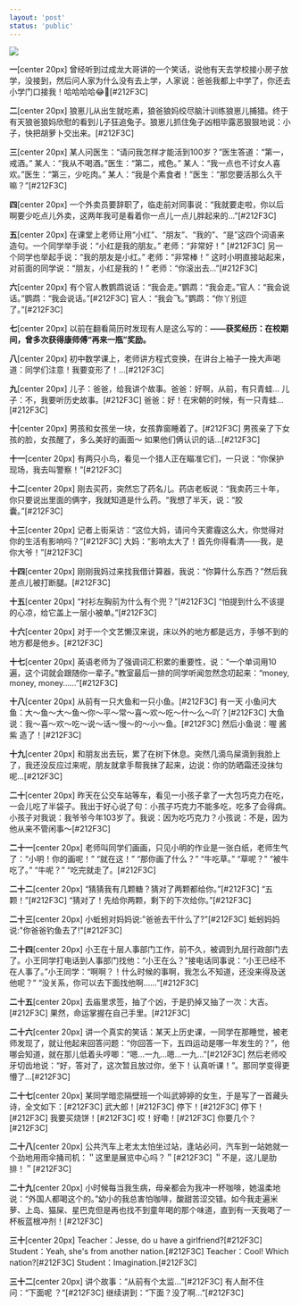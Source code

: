 ```yaml
---
layout: 'post'
status: 'public'
---
```

![](https://inz.oss-cn-beijing.aliyuncs.com/Images/Pixabay/beach-3121393.png)
<audio src="https://inz.oss-cn-beijing.aliyuncs.com/Audios/128kbit/%E6%98%9F%E6%98%9F%E5%9C%A8%E5%94%B1%E6%AD%8C%EF%BC%88%E7%BA%AF%E9%9F%B3%E4%B9%90%EF%BC%89%20-%20CMJ.mp3" autoplay loop></audio>

**一**[center 20px]
曾经听到过成龙大哥讲的一个笑话，说他有天去学校接小房子放学，没接到，然后问人家为什么没有去上学，人家说：爸爸我都上中学了，你还去小学门口接我！哈哈哈哈😂🤒️[#212F3C]

**二**[center 20px]
狼崽儿从出生就吃素，狼爸狼妈绞尽脑汁训练狼崽儿捕猎。终于有天狼爸狼妈欣慰的看到儿子狂追兔子。狼崽儿抓住兔子凶相毕露恶狠狠地说：小子，快把胡萝卜交出来。[#212F3C]

**三**[center 20px]
某人问医生：“请问我怎样才能活到100岁？”医生答道：“第一，戒酒。” 某人：“我从不喝酒。”医生：“第二，戒色。” 某人：“我一点也不讨女人喜欢。”医生：“第三，少吃肉。” 某人：“我是个素食者！”医生：“那您要活那么久干嘛？”[#212F3C]

**四**[center 20px]
一个外卖员要辞职了，临走前对同事说：“我就要走啦，你以后啊要少吃点儿外卖，这两年我可是看着你一点儿一点儿胖起来的…”[#212F3C]

**五**[center 20px]
在课堂上老师让用“小红”、“朋友”、“我的”、“是”这四个词语来造句。一个同学举手说：“小红是我的朋友。” 老师：“非常好！” [#212F3C]
另一个同学也举起手说：“我的朋友是小红。” 老师：“非常棒！” 这时小明直接站起来，对前面的同学说：“朋友，小红是我的！” 老师：“你滚出去…”[#212F3C]

**六**[center 20px]
有个官人教鹦鹉说话：“我会走。”鹦鹉：“我会走。”官人：“我会说话。”鹦鹉：“我会说话。”[#212F3C]
官人：“我会飞。”鹦鹉：“你丫别逗了。”[#212F3C]

**七**[center 20px]
以前在翻看简历时发现有人是这么写的：**——获奖经历：在校期间，曾多次获得康师傅“再来一瓶”奖励。**

**八**[center 20px]
初中数学课上，老师讲方程式变换，在讲台上袖子一挽大声喝道：同学们注意！我要变形了！…[#212F3C]

**九**[center 20px]
儿子：爸爸，给我讲个故事。爸爸：好啊，从前，有只青蛙... 儿子：不，我要听历史故事。[#212F3C]
爸爸：好！在宋朝的时候，有一只青蛙...[#212F3C]

**十**[center 20px]
男孩和女孩坐一块，女孩靠窗睡着了。[#212F3C]
男孩亲了下女孩的脸，女孩醒了，多么美好的画面～ 如果他们俩认识的话...[#212F3C]

**十一**[center 20px]
有两只小鸟，看见一个猎人正在瞄准它们，一只说：“你保护现场，我去叫警察！”[#212F3C]

**十二**[center 20px]
刚去买药，突然忘了药名儿。药店老板说：“我卖药三十年，你只要说出里面的俩字，我就知道是什么药。“我想了半天，说：“胶囊。”[#212F3C]

**十三**[center 20px]
记者上街采访：“这位大妈，请问今天雾霾这么大，你觉得对你的生活有影响吗？”[#212F3C]
大妈：“影响太大了！首先你得看清——我，是你大爷！”[#212F3C]

**十四**[center 20px]
刚刚我妈过来找我借计算器，我说：“你算什么东西？”然后我差点儿被打断腿。[#212F3C]

**十五**[center 20px]
“衬衫左胸前为什么有个兜？”[#212F3C]
“怕提到什么不该提的心凉，给它盖上一层小被单。”[#212F3C]

**十六**[center 20px]
对于一个文艺懒汉来说，床以外的地方都是远方，手够不到的地方都是他乡。[#212F3C]

**十七**[center 20px]
英语老师为了强调词汇积累的重要性，说：“一个单词用10遍，这个词就会跟随你一辈子。”教室最后一排的同学听闻忽然念叨起来：“money, money, money……”[#212F3C]

**十八**[center 20px]
从前有一只大鱼和一只小鱼。[#212F3C]
有一天 小鱼问大鱼：大～鱼～大～鱼～你～平～常～喜～欢～吃～什～么～吖？[#212F3C]
大鱼说：我～喜～欢～吃～说～话～慢～的～小～鱼。[#212F3C]
然后小鱼说：喔 酱紫 造了！[#212F3C]

**十九**[center 20px]
和朋友出去玩，累了在树下休息。突然几滴鸟屎滴到我脸上了，我还没反应过来呢，朋友就拿手帮我抹了起来，边说：你的防晒霜还没抹匀呢...[#212F3C]

**二十**[center 20px]
昨天在公交车站等车，看见一小孩子拿了一大包巧克力在吃，一会儿吃了半袋子。我出于好心说了句：小孩子巧克力不能多吃，吃多了会得病。小孩子对我说：我爷爷今年103岁了。我说：因为吃巧克力？小孩说：不是，因为他从来不管闲事～[#212F3C]

**二十一**[center 20px]
老师叫同学们画画，只见小明的作业是一张白纸，老师生气了：“小明！你的画呢！” “就在这！” “那你画了什么？” “牛吃草。” “草呢？” “被牛吃了。” “牛呢？” “吃完就走了。[#212F3C]

**二十二**[center 20px]
“猜猜我有几颗糖？猜对了两颗都给你。”[#212F3C]
 “五颗！”[#212F3C]
 “猜对了！先给你两颗，剩下的下次给你。”[#212F3C]

**二十三**[center 20px]
小蚯蚓对妈妈说:"爸爸去干什么了?"[#212F3C]
蚯蚓妈妈说:"你爸爸钓鱼去了!"[#212F3C]

**二十四**[center 20px]
小王在十层人事部门工作，前不久，被调到九层行政部门去了。小王同学打电话到人事部门找他：“小王在么？”接电话同事说：“小王已经不在人事了。”小王同学：“啊啊？！什么时候的事啊，我怎么不知道，还没来得及送他呢？” “没关系，你可以去下面找他啊……”[#212F3C]

**二十五**[center 20px]
去庙里求签，抽了个凶，于是扔掉又抽了一次：大吉。[#212F3C]
果然，命运掌握在自己手里。[#212F3C]

**二十六**[center 20px]
讲一个真实的笑话：某天上历史课，一同学在那睡觉，被老师发现了，就让他起来回答问题：“你回答一下，五四运动是哪一年发生的？”，他哪会知道，就在那儿低着头哼唧：“嗯…一九…嗯…一九…”[#212F3C]
然后老师咬牙切齿地说：“好，答对了，这次暂且放过你，坐下！认真听课！”。那同学变得更懵了...[#212F3C]

**二十七**[center 20px]
某同学暗恋隔壁班一个叫武婷婷的女生，于是写了一首藏头诗，全文如下：[#212F3C]
武大郎！[#212F3C]
停下！[#212F3C]
停下！[#212F3C]
我要买烧饼！[#212F3C]
哎！好嘞！[#212F3C]
你要几个？[#212F3C]

**二十八**[center 20px]
公共汽车上老太太怕坐过站，逢站必问，汽车到一站她就一个劲地用雨伞捅司机：＂这里是展览中心吗？＂[#212F3C]
＂不是，这儿是肋排！＂[#212F3C]

**二十九**[center 20px]
小时候每当我生病，母亲都会为我冲一杯咖啡，她温柔地说：“外国人都喝这个的。”幼小的我总害怕咖啡，酸甜苦涩交错。如今我走遍米萝、上岛、猫屎、星巴克但是再也找不到童年喝的那个味道，直到有一天我喝了一杯板蓝根冲剂！[#212F3C]

**三十**[center 20px]
Teacher：Jesse, do u have a girlfriend?[#212F3C]
Student：Yeah, she's from another nation.[#212F3C]
Teacher：Cool! Which nation?[#212F3C]
Student：Imagination.[#212F3C]

**三十二**[center 20px]
讲个故事：“从前有个太监...”[#212F3C]
有人耐不住问：“下面呢 ？”[#212F3C]
继续讲到：“下面？没了啊...”[#212F3C]